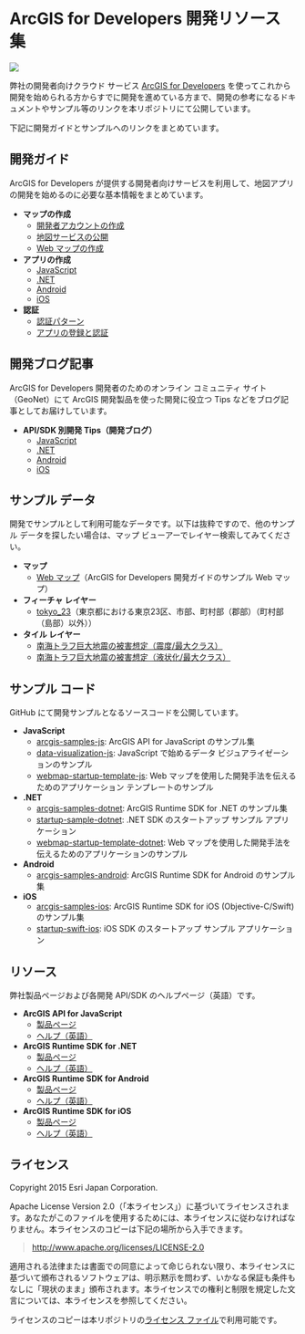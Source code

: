 # ArcGIS for Developers 開発リソース集

![](http://apps.esrij.com/arcgis-dev/guide/img/readme-banner-2.png)

弊社の開発者向けクラウド サービス [ArcGIS for Developers](https://developers.arcgis.com/en/) を使ってこれから開発を始められる方からすでに開発を進めている方まで、開発の参考になるドキュメントやサンプル等のリンクを本リポジトリにて公開しています。

下記に開発ガイドとサンプルへのリンクをまとめています。

## 開発ガイド

ArcGIS for Developers が提供する開発者向けサービスを利用して、地図アプリの開発を始めるのに必要な基本情報をまとめています。

* __マップの作成__
    * [開発者アカウントの作成](https://github.com/EsriJapan/arcgis-dev-resources/blob/master/pages/get-dev-account.md)
    * [地図サービスの公開](https://github.com/EsriJapan/arcgis-dev-resources/blob/master/pages/create-feature-service.md)
    * [Web マップの作成](https://github.com/EsriJapan/arcgis-dev-resources/blob/master/pages/create-webmap.md)
* __アプリの作成__
    * [JavaScript](https://github.com/EsriJapan/arcgis-dev-resources/blob/master/pages/create-startup-app-js.md)
    * [.NET](https://github.com/EsriJapan/arcgis-dev-resources/blob/master/pages/create-startup-app-dotnet.md)
    * [Android](https://github.com/EsriJapan/arcgis-dev-resources/blob/master/pages/create-startup-app-android.md)
    * [iOS](https://github.com/EsriJapan/arcgis-dev-resources/blob/master/pages/create-startup-app-ios.md)
* __認証__
    * [認証パターン](https://github.com/EsriJapan/arcgis-dev-resources/blob/master/pages/authentication.md)
    * [アプリの登録と認証](https://github.com/EsriJapan/arcgis-dev-resources/blob/master/pages/register-app.md)

## 開発ブログ記事

ArcGIS for Developers 開発者のためのオンライン コミュニティ サイト（GeoNet）にて ArcGIS 開発製品を使った開発に役立つ Tips などをブログ記事としてお届けしています。

* __API/SDK 別開発 Tips（開発ブログ）__
  * [JavaScript](http://arcg.is/1X5Q0Sl)
  * [.NET](http://arcg.is/1LPKAcf)
  * [Android](http://arcg.is/1PiwBfG)
  * [iOS](http://arcg.is/1LlUgpi)

## サンプル データ

開発でサンプルとして利用可能なデータです。以下は抜粋ですので、他のサンプル データを探したい場合は、マップ ビューアーでレイヤー検索してみてください。

* __マップ__
  * [Web マップ](http://www.arcgis.com/home/item.html?id=d3ee769333954213b2f7e894e8e1032c)（ArcGIS for Developers 開発ガイドのサンプル Web マップ）
* __フィーチャ レイヤー__
  * [tokyo_23](http://www.arcgis.com/home/item.html?id=78435abcb1e34327bcf1959d9006a8a5)（東京都における東京23区、市部、町村部（郡部）（町村部（島部）以外））
* __タイル レイヤー__
  * [南海トラフ巨大地震の被害想定（震度/最大クラス）](http://www.arcgis.com/home/item.html?id=df91408d1b424117a24f8ffdc845f825)
  * [南海トラフ巨大地震の被害想定（液状化/最大クラス）](http://www.arcgis.com/home/item.html?id=9a115b3ff9164ddda9f5f3d9ee189a5b)

## サンプル コード

GitHub にて開発サンプルとなるソースコードを公開しています。

* __JavaScript__
  * [arcgis-samples-js](https://github.com/EsriJapan/arcgis-samples-js): ArcGIS API for JavaScript のサンプル集
  * [data-visualization-js](https://github.com/EsriJapan/data-visualization-js): JavaScript で始めるデータ ビジュアライゼーションのサンプル
  * [webmap-startup-template-js](https://github.com/EsriJapan/webmap-startup-template-js): Web マップを使用した開発手法を伝えるためのアプリケーション テンプレートのサンプル
* __.NET__
  * [arcgis-samples-dotnet](https://github.com/EsriJapan/arcgis-samples-dotnet): ArcGIS Runtime SDK for .NET のサンプル集
  * [startup-sample-dotnet](https://github.com/EsriJapan/startup-sample-dotnet): .NET SDK のスタートアップ サンプル アプリケーション
  * [webmap-startup-template-dotnet](https://github.com/EsriJapan/webmap-startup-template-dotnet): Web マップを使用した開発手法を伝えるためのアプリケーションのサンプル
* __Android__
  * [arcgis-samples-android](https://github.com/EsriJapan/arcgis-samples-android): ArcGIS Runtime SDK for Android のサンプル集
* __iOS__
  * [arcgis-samples-ios](https://github.com/EsriJapan/arcgis-samples-ios): ArcGIS Runtime SDK for iOS (Objective-C/Swift) のサンプル集
  * [startup-swift-ios](https://github.com/EsriJapan/startup-swift-ios): iOS SDK のスタートアップ サンプル アプリケーション

## リソース

弊社製品ページおよび各開発 API/SDK のヘルプページ（英語）です。

* __ArcGIS API for JavaScript__
  * [製品ページ](http://www.esrij.com/products/arcgis-api-for-javascript/)
  * [ヘルプ（英語）](https://developers.arcgis.com/javascript/)
* __ArcGIS Runtime SDK for .NET__
  * [製品ページ](http://www.esrij.com/products/arcgis-runtime-sdk-for-dotnet/)
  * [ヘルプ（英語）](https://developers.arcgis.com/net/)
* __ArcGIS Runtime SDK for Android__
  * [製品ページ](http://www.esrij.com/products/arcgis-runtime-sdk-for-android/)
  * [ヘルプ（英語）](https://developers.arcgis.com/android/)
* __ArcGIS Runtime SDK for iOS__
  * [製品ページ](http://www.esrij.com/products/arcgis-runtime-sdk-for-ios/)
  * [ヘルプ（英語）](https://developers.arcgis.com/ios/)

## ライセンス
Copyright 2015 Esri Japan Corporation.

Apache License Version 2.0（「本ライセンス」）に基づいてライセンスされます。あなたがこのファイルを使用するためには、本ライセンスに従わなければなりません。本ライセンスのコピーは下記の場所から入手できます。

> http://www.apache.org/licenses/LICENSE-2.0

適用される法律または書面での同意によって命じられない限り、本ライセンスに基づいて頒布されるソフトウェアは、明示黙示を問わず、いかなる保証も条件もなしに「現状のまま」頒布されます。本ライセンスでの権利と制限を規定した文言については、本ライセンスを参照してください。

ライセンスのコピーは本リポジトリの[ライセンス ファイル](./LICENSE)で利用可能です。
